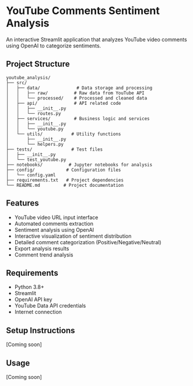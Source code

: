 # YouTube Comments Sentiment Analysis

An interactive Streamlit application that analyzes YouTube video comments using OpenAI to categorize sentiments.

## Project Structure

```
youtube_analysis/
├── src/
│   ├── data/              # Data storage and processing
│   │   ├── raw/          # Raw data from YouTube API
│   │   └── processed/    # Processed and cleaned data
│   ├── api/              # API related code
│   │   ├── __init__.py
│   │   └── routes.py
│   ├── services/         # Business logic and services
│   │   ├── __init__.py
│   │   └── youtube.py
│   └── utils/           # Utility functions
│       ├── __init__.py
│       └── helpers.py
├── tests/               # Test files
│   ├── __init__.py
│   └── test_youtube.py
├── notebooks/          # Jupyter notebooks for analysis
├── config/            # Configuration files
│   └── config.yaml
├── requirements.txt   # Project dependencies
└── README.md         # Project documentation
```

## Features

- YouTube video URL input interface
- Automated comments extraction
- Sentiment analysis using OpenAI
- Interactive visualization of sentiment distribution
- Detailed comment categorization (Positive/Negative/Neutral)
- Export analysis results
- Comment trend analysis

## Requirements
- Python 3.8+
- Streamlit
- OpenAI API key
- YouTube Data API credentials
- Internet connection

## Setup Instructions

[Coming soon]

## Usage

[Coming soon]
